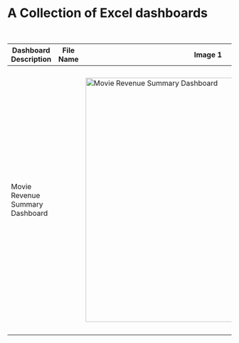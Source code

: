 # A Collection of Excel dashboards
</br>

| Dashboard Description | File Name  |  Image 1 | Image 2  |
|---|---|---|---|
|  Movie Revenue Summary Dashboard  |   | <img src="https://user-images.githubusercontent.com/26129170/234110143-14e3ea27-9910-48b6-ba67-713aab4b94e5.png" alt="Movie Revenue Summary Dashboard" width="550"/>  |  <img src="https://user-images.githubusercontent.com/26129170/234110374-01c60bf1-64c4-4bde-96a4-c6f71853e037.png" alt="Movie Revenue Summary Dashboard" width="600"/>| 
  
